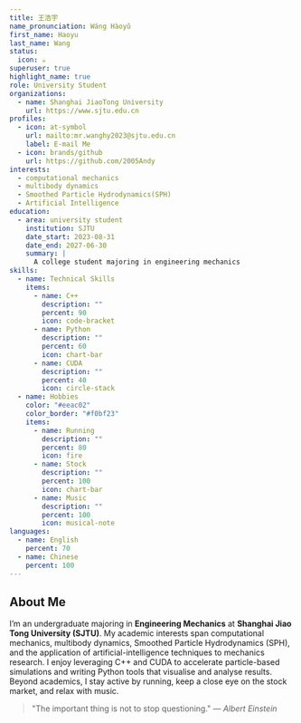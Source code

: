 ```yaml
---
title: 王浩宇
name_pronunciation: Wáng Hàoyǔ
first_name: Haoyu
last_name: Wang
status:
  icon: ☕️
superuser: true
highlight_name: true
role: University Student
organizations:
  - name: Shanghai JiaoTong University
    url: https://www.sjtu.edu.cn
profiles:
  - icon: at-symbol
    url: mailto:mr.wanghy2023@sjtu.edu.cn
    label: E-mail Me
  - icon: brands/github
    url: https://github.com/2005Andy
interests:
  - computational mechanics
  - multibody dynamics
  - Smoothed Particle Hydrodynamics(SPH)
  - Artificial Intelligence
education:
  - area: university student
    institution: SJTU
    date_start: 2023-08-31
    date_end: 2027-06-30
    summary: |
      A college student majoring in engineering mechanics
skills:
  - name: Technical Skills
    items:
      - name: C++
        description: ""
        percent: 90
        icon: code-bracket
      - name: Python
        description: ""
        percent: 60
        icon: chart-bar
      - name: CUDA
        description: ""
        percent: 40
        icon: circle-stack
  - name: Hobbies
    color: "#eeac02"
    color_border: "#f0bf23"
    items:
      - name: Running
        description: ""
        percent: 80
        icon: fire
      - name: Stock
        description: ""
        percent: 100
        icon: chart-bar
      - name: Music
        description: ""
        percent: 100
        icon: musical-note
languages:
  - name: English
    percent: 70
  - name: Chinese
    percent: 100
---
```


## About Me
I’m an undergraduate majoring in **Engineering Mechanics** at **Shanghai Jiao Tong University (SJTU)**.
My academic interests span computational mechanics, multibody dynamics, Smoothed Particle Hydrodynamics (SPH), and the application of artificial-intelligence techniques to mechanics research.
I enjoy leveraging C++ and CUDA to accelerate particle-based simulations and writing Python tools that visualise and analyse results.
Beyond academics, I stay active by running, keep a close eye on the stock market, and relax with music.

> "The important thing is not to stop questioning." — *Albert Einstein*

